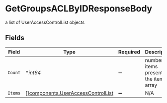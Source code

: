 # GetGroupsACLByIDResponseBody

a list of UserAccessControlList objects


## Fields

| Field                                                                                  | Type                                                                                   | Required                                                                               | Description                                                                            |
| -------------------------------------------------------------------------------------- | -------------------------------------------------------------------------------------- | -------------------------------------------------------------------------------------- | -------------------------------------------------------------------------------------- |
| `Count`                                                                                | **int64*                                                                               | :heavy_minus_sign:                                                                     | number of items present in the items array                                             |
| `Items`                                                                                | [][components.UserAccessControlList](../../models/components/useraccesscontrollist.md) | :heavy_minus_sign:                                                                     | N/A                                                                                    |